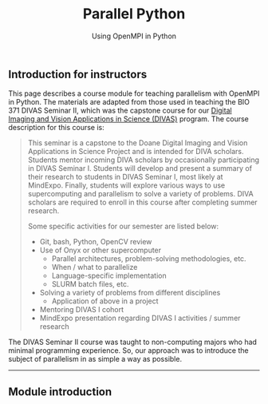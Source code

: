 ﻿---
layout: post
title: Parallel Python
subtitle: Using OpenMPI in Python
tags: [OpenMPI,Python]
comments: false
---


## Introduction for instructors


This page describes a course module for teaching parallelism with OpenMPI in Python. The materials are adapted from those used in teaching the BIO 371 DIVAS Seminar II, which was the capstone course for our [Digital Imaging and Vision Applications in Science (DIVAS)](https://www.nsf.gov/awardsearch/showAward?AWD_ID=1608754&HistoricalAwards=false) program. The course description for this course is:


>This seminar is a capstone to the Doane Digital Imaging and Vision 
>Applications in Science Project and is intended for DIVA scholars. Students 
>mentor incoming DIVA scholars by occasionally participating in DIVAS 
>Seminar I. Students will develop and present a summary of their research to 
>students in DIVAS Seminar I, most likely at MindExpo. Finally, students 
>will explore various ways to use supercomputing and parallelism to solve a 
>variety of problems. DIVA scholars are required to enroll in this course 
>after completing summer research.
> 
>Some specific activities for our semester are listed below:
> 
>- Git, bash, Python, OpenCV review 
>- Use of Onyx or other supercomputer
>    - Parallel architectures, problem-solving methodologies, etc.
>    - When / what to parallelize
>    - Language-specific implementation
>    - SLURM batch files, etc. 
>- Solving a variety of problems from different disciplines
>    - Application of above in a project 
>- Mentoring DIVAS I cohort
>- MindExpo presentation regarding DIVAS I activities / summer research


The DIVAS Seminar II course was taught to non-computing majors who had minimal programming experience. So, our approach was to introduce the subject of parallelism in as simple a way as possible. 


---


## Module introduction